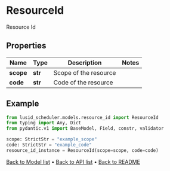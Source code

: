 # ResourceId

Resource Id
## Properties
Name | Type | Description | Notes
------------ | ------------- | ------------- | -------------
**scope** | **str** | Scope of the resource | 
**code** | **str** | Code of the resource | 
## Example

```python
from lusid_scheduler.models.resource_id import ResourceId
from typing import Any, Dict
from pydantic.v1 import BaseModel, Field, constr, validator

scope: StrictStr = "example_scope"
code: StrictStr = "example_code"
resource_id_instance = ResourceId(scope=scope, code=code)

```

[Back to Model list](../README.md#documentation-for-models) &#8226; [Back to API list](../README.md#documentation-for-api-endpoints) &#8226; [Back to README](../README.md)

